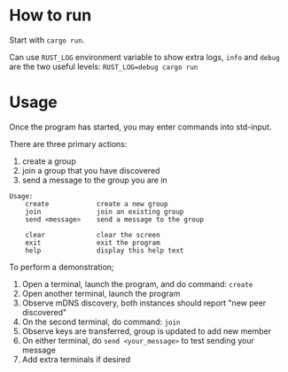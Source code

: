 # How to run
Start with `cargo run`.

Can use `RUST_LOG` environment variable to show extra logs, `info` and `debug` are the two useful levels:
`RUST_LOG=debug cargo run`

# Usage
Once the program has started, you may enter commands into std-input.

There are three primary actions:
1. create a group
2. join a group that you have discovered
3. send a message to the group you are in

```
Usage:
	create            create a new group
	join              join an existing group
	send <message>    send a message to the group

	clear             clear the screen
	exit              exit the program
	help              display this help text
```

To perform a demonstration;
1. Open a terminal, launch the program, and do command: `create`
2. Open another terminal, launch the program
3. Observe mDNS discovery, both instances should report "new peer discovered"
4. On the second terminal, do command: `join`
5. Observe keys are transferred, group is updated to add new member
6. On either terminal, do `send <your_message>` to test sending your message
7. Add extra terminals if desired